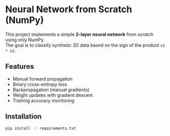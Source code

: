 # Neural Network from Scratch (NumPy)

This project implements a simple **2-layer neural network** from scratch using only NumPy.  
The goal is to classify synthetic 2D data based on the sign of the product `x1 * x2`.

## Features
- Manual forward propagation
- Binary cross-entropy loss
- Backpropagation (manual gradients)
- Weight updates with gradient descent
- Training accuracy monitoring

## Installation
```bash
pip install -r requirements.txt
